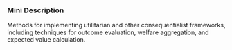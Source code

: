 ### Mini Description

Methods for implementing utilitarian and other consequentialist frameworks, including techniques for outcome evaluation, welfare aggregation, and expected value calculation.
